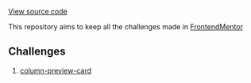 [View source code](https://github.com/Bluniz/front-end-mentor-column-preview-card)

This repository aims to keep all the challenges made in [FrontendMentor](https://www.frontendmentor.io/)

## Challenges

1. [column-preview-card](./column-preview-card)
